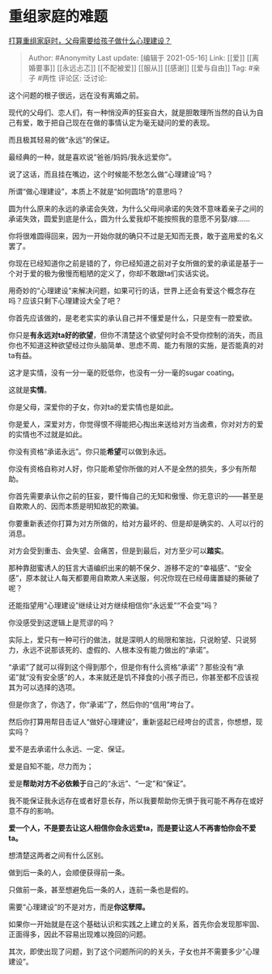 # 重组家庭的难题
[打算重组家庭时，父母需要给孩子做什么心理建设？](https://www.zhihu.com/question/438987171/answer/1678525490)

> Author: #Anonymity
> Last update: [编辑于 2021-05-16]
> Link: [[爱]] [[离婚要事]] [[永远忐忑]] [[不配被爱]] [[服从]] [[感谢]] [[爱与自由]]
> Tag: #亲子 #两性
> 评论区:
> 泛讨论:

这个问题的根子很远，远在没有离婚之前。

现代的父母们、恋人们，有一种悄没声的狂妄自大，就是胆敢理所当然的自认为自己有爱，敢于把自己现在在做的事情认定为毫无疑问的爱的表现。

而且极其轻易的做“永远”的保证。

最经典的一种，就是喜欢说“爸爸/妈妈/我永远爱你”。

说了这话，而且挂在嘴边，这个时候能不愁怎么做“心理建设”吗？

所谓“做心理建设”，本质上不就是“如何圆场”的意思吗？

圆为什么原来的永远的承诺会失效，为什么父母间承诺的失效不意味着亲子之间的承诺失效，圆爱到底是什么，圆为什么爱我却不能按照我的意愿不另娶/嫁……

你将很难圆得回来，因为一开始你就的确只不过是无知而无畏，敢于盗用爱的名义罢了。

你现在已经知道你之前是错的了，你已经知道之前对子女所做的爱的承诺是基于一个对于爱的极为傲慢而粗陋的定义了，你却不敢跟ta们实话实说。

用奇妙的“心理建设”来解决问题，如果可行的话，世界上还会有爱这个概念存在吗？应该只剩下心理建设大全了吧？

你首先应该做的，是老老实实的承认自己并不懂爱是什么，只是空有一腔爱欲。

你只是**有永远对ta好的欲望**，但你不清楚这个欲望何时会不受你控制的消失，而且你也不知道这种欲望经过你头脑简单、思虑不周、能力有限的实施，是否能真的对ta有益。

这才是实情，没有一分一毫的贬低你，也没有一分一毫的sugar coating。

这就是**实情**。

你是父母，深爱你的子女，你对ta的爱实情也是如此。

你是爱人，深爱对方，你觉得恨不得能把心掏出来送给对方当卤煮，你对对方的爱的实情也不过就是如此。

你没有资格“承诺永远”。你只能**希望**可以做到永远。

你没有资格自称对人好，你只能希望你所做的对人不是全然的损失，多少有所帮助。

你首先需要承认你之前的狂妄，要忏悔自己的无知和傲慢、你无意识的——甚至是自欺欺人的、因而本质是明知故犯的欺骗。

你要重新表述你打算为对方所做的，给对方最坏的、但是却是确实的、人可以行的消息。

对方会受到重击、会失望、会痛苦，但是到最后，对方至少可以**踏实**。

那种靠甜蜜诱人的狂言大语编织出来的朝不保夕、游移不定的“幸福感”、“安全感”，原本就让人每天都要用自欺欺人来送服，何况你现在已经毋庸置疑的撕破了呢？

还能指望用“心理建设”继续让对方继续相信你“永远爱”“不会变”吗？

你没感受到这逻辑上是荒谬的吗？

实际上，爱只有一种可行的做法，就是深明人的局限和笨拙，只说盼望、只说努力，永远不说那该死的、虚假的、人根本没有能力做出的“承诺”。

“承诺”了就可以得到这个得到那个，但是你有什么资格“承诺”？那些没有“承诺”就“没有安全感”的人，本来就还是饥不择食的小孩子而已，你甚至都不应该视其为可以选择的选项。

但是你贪了，你选了，你“承诺”了，然后你的“信用”垮台了。

然后你打算用帮目击证人“做好心理建设”，重新竖起已经垮台的谎言，你想想，现实吗？

爱不是去承诺什么永远、一定、保证。

爱是自知不能，尽力而为；

爱是**帮助对方不必依赖于**自己的“永远”、“一定”和“保证”。

我不能保证我永远存在或者好意长存，所以我要帮助你无惧于我可能不再存在或好意不存的影响。

**爱一个人，不是要去让这人相信你会永远爱ta，而是要让这人不再害怕你会不爱ta。**

想清楚这两者之间有什么区别。

做到后一条的人，会顺便获得前一条。

只做前一条，甚至想避免后一条的人，连前一条也是假的。

需要“心理建设”的不是对方，而是**你这孽障。**

如果你一开始就是在这个基础认识和实践之上建立的关系，首先你会发现那牢固、正面得多，因此不容易出现难以挽回的问题。

其次，即使出现了问题，到了这个问题所问的的关头，子女也并不需要多少“心理建设”。
